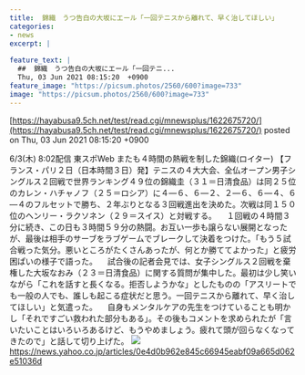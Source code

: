 ```yaml
---
title:  錦織　うつ告白の大坂にエール「一回テニスから離れて、早く治してほしい」  
categories:
- news
excerpt: |
  
feature_text: |
  ##  錦織　うつ告白の大坂にエール「一回テニ...
  Thu, 03 Jun 2021 08:15:20  +0900
feature_image: "https://picsum.photos/2560/600?image=733"
image: "https://picsum.photos/2560/600?image=733"
---
```


[https://hayabusa9.5ch.net/test/read.cgi/mnewsplus/1622675720/](https://hayabusa9.5ch.net/test/read.cgi/mnewsplus/1622675720/)
posted on Thu, 03 Jun 2021 08:15:20  +0900

<!--more-->

6/3(木) 8:02配信 東スポWeb またも４時間の熱戦を制した錦織(ロイター) 【フランス・パリ２日（日本時間３日）発】テニスの４大大会、全仏オープン男子シングルス２回戦で世界ランキング４９位の錦織圭（３１＝日清食品）は同２５位のカレン・ハチャノフ（２５＝ロシア）に４—６、６—２、２—６、６—４、６—４のフルセットで勝ち、２年ぶりとなる３回戦進出を決めた。次戦は同１５０位のヘンリー・ラクソネン（２９＝スイス）と対戦する。 　１回戦の４時間３分に続き、この日も３時間５９分の熱闘。お互い一歩も譲らない展開となったが、最後は相手のサーブをラブゲームでブレークして決着をつけた。「もう５試合戦った気分。悪いところがたくさんあったが、何とか勝ててよかった」と疲労困ぱいの様子で語った。 　試合後の記者会見では、女子シングルス２回戦を棄権した大坂なおみ（２３＝日清食品）に関する質問が集中した。最初は少し笑いながら「これを話すと長くなる。拒否しようかな」としたものの「アスリートでも一般の人でも、誰しも起こる症状だと思う。一回テニスから離れて、早く治してほしい」と気遣った。 　自身もメンタルケアの先生をつけていることも明かし「それですごい救われた部分もある」。その後もコメントを求められたが「言いたいことはいろいろあるけど、もうやめましょう。疲れて頭が回らなくなってきたので」と話して切り上げた。 ![](https://amd-pctr.c.yimg.jp/r/iwiz-amd/20210603-03247830-tospoweb-000-1-view.jpg) https://news.yahoo.co.jp/articles/0e4d0b962e845c66945eabf09a665d062e51036d
